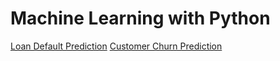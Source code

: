 # Machine Learning with Python

[Loan Default Prediction](https://github.com/hai-dong-pham/Loan-Default-Prediction/blob/main/Loan%20Default%20Prediction.ipynb)
[Customer Churn Prediction](https://github.com/hai-dong-pham/Machine-Learning/blob/main/Customer%20Churn%20Prediction.ipynb)
